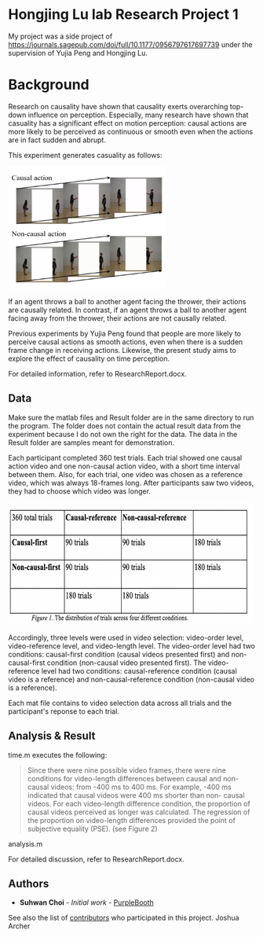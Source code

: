 # Hongjing Lu lab Research Project 1

My project was a side project of https://journals.sagepub.com/doi/full/10.1177/0956797617697739 under the supervision of Yujia Peng and Hongjing Lu. 

# Background

Research on causality have shown that causality exerts overarching top-down influence on perception. Especially, many research have shown that casuality has a significant effect on motion perception: causal actions are more likely to be perceived as continuous or smooth even when the actions are in fact sudden and abrupt. 

This experiment generates casuality as follows:

<img src="Picture1.png" width="324" height="250">

If an agent throws a ball to another agent facing the thrower, their actions are causally related. In contrast, if an agent throws a ball to another agent facing away from the thrower, their actions are not causally related. 

Previous experiments by Yujia Peng found that people are more likely to perceive causal actions as smooth actions, even when there is a sudden frame change in receiving actions. Likewise, the present study aims to explore the effect of causality on time perception.

For detailed information, refer to ResearchReport.docx.
## Data

Make sure the matlab files and Result folder are in the same directory to run the program.
The folder does not contain the actual result data from the experiment because I do not own the right for the data. The data in the Result folder are samples meant for demonstration.

Each participant completed 360 test trials. Each trial showed one causal action video and one non-causal action video, with a short time interval between them. Also, for each trial, one video was chosen as a reference video, which was always 18-frames long. After participants saw two videos, they had to choose which video was longer.

<img src="Picture2.png" width="500" height="250">

Accordingly, three levels were used in video selection: video-order level, video-reference level, and video-length level. The video-order level had two conditions: causal-first condition (causal videos presented first) and non-causal-first condition (non-causal video presented first). The video-reference level had two conditions: causal-reference condition (causal video is a reference) and non-causal-reference condition (non-causal video is a reference).  

Each mat file contains to video selection data across all trials and the participant's reponse to each trial.


## Analysis & Result

time.m executes the following:

> Since there were nine possible video frames, there were nine conditions for video-length differences between causal and non-   causal videos: from -400 ms to 400 ms. For example, -400 ms indicated that causal videos were 400 ms shorter than non-         causal videos. For each video-length difference condition, the proportion of causal videos perceived as longer was             calculated. The regression of the proportion on video-length differences provided the point of subjective equality (PSE). (see Figure 2)
 

analysis.m 

For detailed discussion, refer to ResearchReport.docx.

## Authors

* **Suhwan Choi** - *Initial work* - [PurpleBooth](https://github.com/PurpleBooth)

See also the list of [contributors](https://github.com/your/project/contributors) who participated in this project.
Joshua Archer
